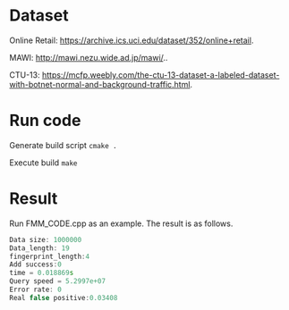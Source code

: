 # Dataset
  
  Online Retail: https://archive.ics.uci.edu/dataset/352/online+retail.

  MAWI: http://mawi.nezu.wide.ad.jp/mawi/..

  CTU-13: https://mcfp.weebly.com/the-ctu-13-dataset-a-labeled-dataset-with-botnet-normal-and-background-traffic.html.

# Run code
  Generate build script
    ```
    cmake .
    ```
  
  Execute build
    ```
    make
    ```

# Result
  
  Run FMM_CODE.cpp as an example. The result is as follows.
  
  ```C++
  Data size: 1000000
  Data_length: 19
  fingerprint_length:4
  Add success:0
  time = 0.018869s
  Query speed = 5.2997e+07
  Error rate: 0
  Real false positive:0.03408
  ```
